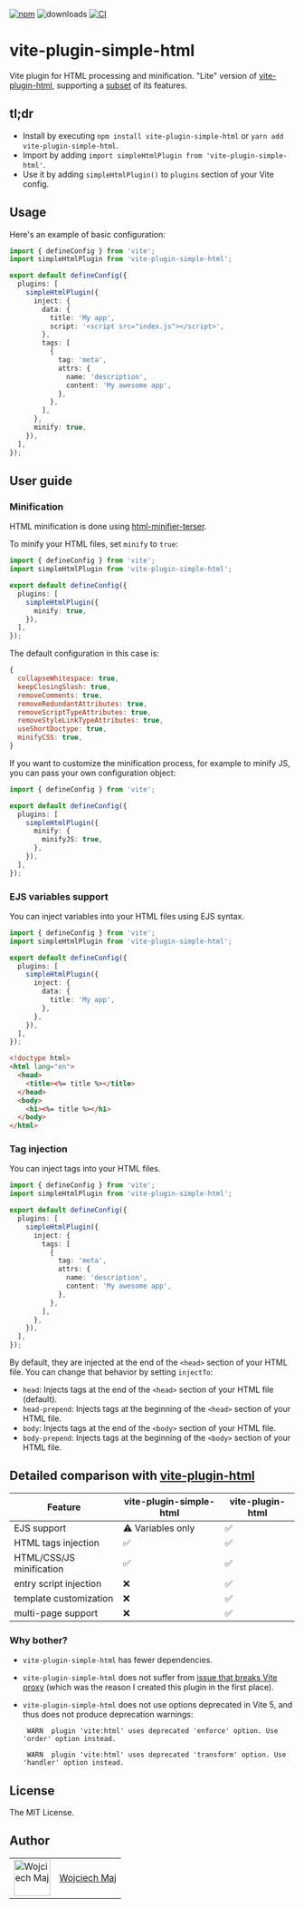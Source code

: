 [![npm](https://img.shields.io/npm/v/vite-plugin-simple-html.svg)](https://www.npmjs.com/package/vite-plugin-simple-html) ![downloads](https://img.shields.io/npm/dt/vite-plugin-simple-html.svg) [![CI](https://github.com/wojtekmaj/vite-plugin-simple-html/actions/workflows/ci.yml/badge.svg)](https://github.com/wojtekmaj/vite-plugin-simple-html/actions)

# vite-plugin-simple-html

Vite plugin for HTML processing and minification. "Lite" version of [vite-plugin-html](https://github.com/vbenjs/vite-plugin-html), supporting a [subset](#detailed-comparison-with-vite-plugin-html) of its features.

## tl;dr

- Install by executing `npm install vite-plugin-simple-html` or `yarn add vite-plugin-simple-html`.
- Import by adding `import simpleHtmlPlugin from 'vite-plugin-simple-html'`.
- Use it by adding `simpleHtmlPlugin()` to `plugins` section of your Vite config.

## Usage

Here's an example of basic configuration:

```ts
import { defineConfig } from 'vite';
import simpleHtmlPlugin from 'vite-plugin-simple-html';

export default defineConfig({
  plugins: [
    simpleHtmlPlugin({
      inject: {
        data: {
          title: 'My app',
          script: '<script src="index.js"></script>',
        },
        tags: [
          {
            tag: 'meta',
            attrs: {
              name: 'description',
              content: 'My awesome app',
            },
          },
        ],
      },
      minify: true,
    }),
  ],
});
```

## User guide

### Minification

HTML minification is done using [html-minifier-terser](https://github.com/terser/html-minifier-terser).

To minify your HTML files, set `minify` to `true`:

```ts
import { defineConfig } from 'vite';
import simpleHtmlPlugin from 'vite-plugin-simple-html';

export default defineConfig({
  plugins: [
    simpleHtmlPlugin({
      minify: true,
    }),
  ],
});
```

The default configuration in this case is:

```js
{
  collapseWhitespace: true,
  keepClosingSlash: true,
  removeComments: true,
  removeRedundantAttributes: true,
  removeScriptTypeAttributes: true,
  removeStyleLinkTypeAttributes: true,
  useShortDoctype: true,
  minifyCSS: true,
}
```

If you want to customize the minification process, for example to minify JS, you can pass your own configuration object:

```ts
import { defineConfig } from 'vite';

export default defineConfig({
  plugins: [
    simpleHtmlPlugin({
      minify: {
        minifyJS: true,
      },
    }),
  ],
});
```

### EJS variables support

You can inject variables into your HTML files using EJS syntax.

```ts
import { defineConfig } from 'vite';
import simpleHtmlPlugin from 'vite-plugin-simple-html';

export default defineConfig({
  plugins: [
    simpleHtmlPlugin({
      inject: {
        data: {
          title: 'My app',
        },
      },
    }),
  ],
});
```

```html
<!doctype html>
<html lang="en">
  <head>
    <title><%= title %></title>
  </head>
  <body>
    <h1><%= title %></h1>
  </body>
</html>
```

### Tag injection

You can inject tags into your HTML files.

```ts
import { defineConfig } from 'vite';
import simpleHtmlPlugin from 'vite-plugin-simple-html';

export default defineConfig({
  plugins: [
    simpleHtmlPlugin({
      inject: {
        tags: [
          {
            tag: 'meta',
            attrs: {
              name: 'description',
              content: 'My awesome app',
            },
          },
        ],
      },
    }),
  ],
});
```

By default, they are injected at the end of the `<head>` section of your HTML file. You can change that behavior by setting `injectTo`:

- `head`: Injects tags at the end of the `<head>` section of your HTML file (default).
- `head-prepend`: Injects tags at the beginning of the `<head>` section of your HTML file.
- `body`: Injects tags at the end of the `<body>` section of your HTML file.
- `body-prepend`: Injects tags at the beginning of the `<body>` section of your HTML file.

## Detailed comparison with [vite-plugin-html](https://github.com/vbenjs/vite-plugin-html)

| Feature                  | vite-plugin-simple-html | vite-plugin-html |
| ------------------------ | ----------------------- | ---------------- |
| EJS support              | ⚠️ Variables only       | ✅               |
| HTML tags injection      | ✅                      | ✅               |
| HTML/CSS/JS minification | ✅                      | ✅               |
| entry script injection   | ❌                      | ✅               |
| template customization   | ❌                      | ✅               |
| multi-page support       | ❌                      | ✅               |

### Why bother?

- `vite-plugin-simple-html` has fewer dependencies.
- `vite-plugin-simple-html` does not suffer from [issue that breaks Vite proxy](https://github.com/vbenjs/vite-plugin-html/issues/38) (which was the reason I created this plugin in the first place).
- `vite-plugin-simple-html` does not use options deprecated in Vite 5, and thus does not produce deprecation warnings:

  ```
   WARN  plugin 'vite:html' uses deprecated 'enforce' option. Use 'order' option instead.

   WARN  plugin 'vite:html' uses deprecated 'transform' option. Use 'handler' option instead.
  ```

## License

The MIT License.

## Author

<table>
  <tr>
    <td >
      <img src="https://avatars.githubusercontent.com/u/5426427?v=4&s=128" width="64" height="64" alt="Wojciech Maj">
    </td>
    <td>
      <a href="https://github.com/wojtekmaj">Wojciech Maj</a>
    </td>
  </tr>
</table>
